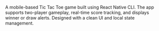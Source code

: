 A mobile-based Tic Tac Toe game built using React Native CLI. The app supports two-player gameplay, real-time score tracking, and displays winner or draw alerts. Designed with a clean UI and local state management.

